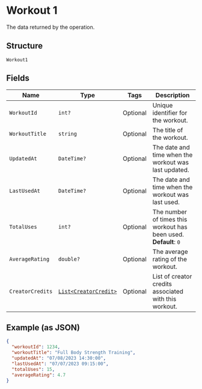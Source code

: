 
# Workout 1

The data returned by the operation.

## Structure

`Workout1`

## Fields

| Name | Type | Tags | Description |
|  --- | --- | --- | --- |
| `WorkoutId` | `int?` | Optional | Unique identifier for the workout. |
| `WorkoutTitle` | `string` | Optional | The title of the workout. |
| `UpdatedAt` | `DateTime?` | Optional | The date and time when the workout was last updated. |
| `LastUsedAt` | `DateTime?` | Optional | The date and time when the workout was last used. |
| `TotalUses` | `int?` | Optional | The number of times this workout has been used.<br>**Default**: `0` |
| `AverageRating` | `double?` | Optional | The average rating of the workout. |
| `CreatorCredits` | [`List<CreatorCredit>`](../../doc/models/creator-credit.md) | Optional | List of creator credits associated with this workout. |

## Example (as JSON)

```json
{
  "workoutId": 1234,
  "workoutTitle": "Full Body Strength Training",
  "updatedAt": "07/08/2023 14:30:00",
  "lastUsedAt": "07/07/2023 09:15:00",
  "totalUses": 15,
  "averageRating": 4.7
}
```

